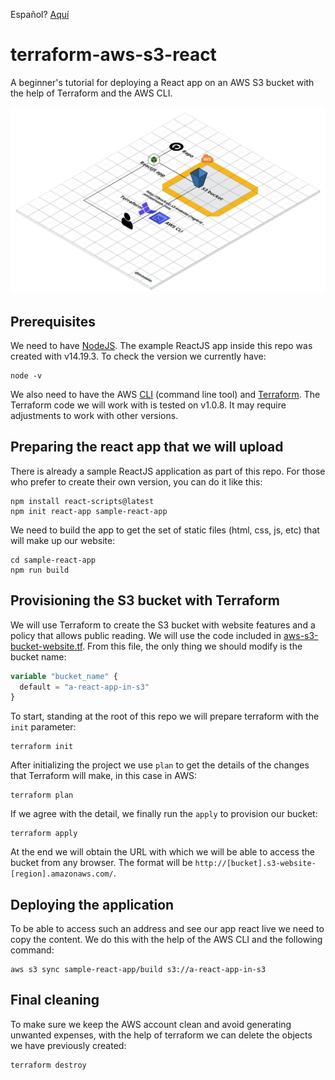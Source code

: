 Español? [Aquí](README.es.md)

# terraform-aws-s3-react

A beginner's tutorial for deploying a React app on an AWS S3 bucket with the help of Terraform and the AWS CLI.

![Diagram](/img/diagram.png?raw=true 'Diagram')

## Prerequisites

We need to have [NodeJS](https://nodejs.org/es/download/ 'NodeJS Download Page'). The example ReactJS app inside this repo was created with v14.19.3. To check the version we currently have:

```console
node -v
```

We also need to have the AWS [CLI](https://docs.aws.amazon.com/cli/latest/userguide/getting-started-install.html) (command line tool) and [Terraform](https://www.terraform.io/downloads). The Terraform code we will work with is tested on v1.0.8. It may require adjustments to work with other versions.

## Preparing the react app that we will upload

There is already a sample ReactJS application as part of this repo. For those who prefer to create their own version, you can do it like this:

```console
npm install react-scripts@latest
npm init react-app sample-react-app
```

We need to build the app to get the set of static files (html, css, js, etc) that will make up our website:

```console
cd sample-react-app
npm run build
```

## Provisioning the S3 bucket with Terraform

We will use Terraform to create the S3 bucket with website features and a policy that allows public reading. We will use the code included in [aws-s3-bucket-website.tf](aws-s3-bucket-website.tf). From this file, the only thing we should modify is the bucket name:

```terraform
variable "bucket_name" {
  default = "a-react-app-in-s3"
}
```

To start, standing at the root of this repo we will prepare terraform with the `init` parameter:

```console
terraform init
```

After initializing the project we use `plan` to get the details of the changes that Terraform will make, in this case in AWS:

```console
terraform plan
```

If we agree with the detail, we finally run the `apply` to provision our bucket:

```console
terraform apply
```

At the end we will obtain the URL with which we will be able to access the bucket from any browser. The format will be `http://[bucket].s3-website-[region].amazonaws.com/`.

## Deploying the application

To be able to access such an address and see our app react live we need to copy the content. We do this with the help of the AWS CLI and the following command:

```console
aws s3 sync sample-react-app/build s3://a-react-app-in-s3
```

## Final cleaning

To make sure we keep the AWS account clean and avoid generating unwanted expenses, with the help of terraform we can delete the objects we have previously created:

```console
terraform destroy
```
